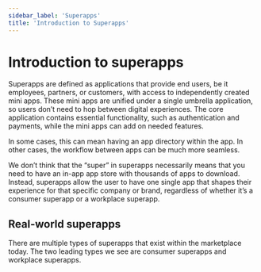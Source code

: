 ```yaml
---
sidebar_label: 'Superapps'
title: 'Introduction to Superapps'
---
```


# Introduction to superapps

Superapps are defined as applications that provide end users, be it employees, partners, or customers, with access to independently created mini apps. These mini apps are unified under a single umbrella application, so users don’t need to hop between digital experiences. The core application contains essential functionality, such as authentication and payments, while the mini apps can add on needed features.

In some cases, this can mean having an app directory within the app. In other cases, the workflow between apps can be much more seamless.

We don’t think that the “super” in superapps necessarily means that you need to have an in-app app store with thousands of apps to download. Instead, superapps allow the user to have one single app that shapes their experience for that specific company or brand, regardless of whether it’s a consumer superapp or a workplace superapp.

## Real-world superapps

There are multiple types of superapps that exist within the marketplace today. The two leading types we see are consumer superapps and workplace superapps.

<!--
### Consumer superapps

discuss WeChat and other examples
-->

<!--
### Workplace superapps

discuss Me@Walmart and other examples
-->

<!-- ## Benefits and challenges of superapps -->
